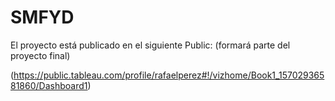 # SMFYD

El proyecto está publicado en el siguiente Public:
(formará parte del proyecto final)

(https://public.tableau.com/profile/rafaelperez#!/vizhome/Book1_15702936581860/Dashboard1)
